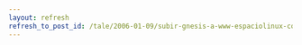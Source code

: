 ```yaml
---
layout: refresh
refresh_to_post_id: /tale/2006-01-09/subir-gnesis-a-www-espaciolinux-com.html
---
```

